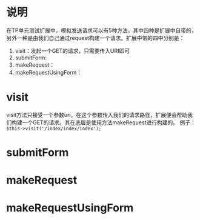 # 说明
在TP单元测试扩展中，模拟发送请求可以有5种方法，其中四种是扩展中自带的，另外一种是由我们自己通过request构建一个请求。扩展中带的四中分别是：
1. visit：发起一个GET的请求，只需要传入URI即可
2. submitForm:
3. makeRequest：
4. makeRequestUsingForm：

# visit
visit方法只接受一个参数uri，在这个参数传入我们的请求路径，扩展便会帮助我们构建一个GET的请求。其在底层是使用方法makeRequest进行构建的。
例子：
`$this->visit('/index/index/index');`
# submitForm

# makeRequest
# makeRequestUsingForm